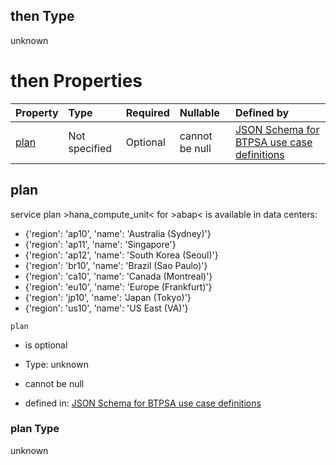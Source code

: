 ## then Type

unknown

# then Properties

| Property      | Type          | Required | Nullable       | Defined by                                                                                                                                                                                                                                    |
| :------------ | :------------ | :------- | :------------- | :-------------------------------------------------------------------------------------------------------------------------------------------------------------------------------------------------------------------------------------------- |
| [plan](#plan) | Not specified | Optional | cannot be null | [JSON Schema for BTPSA use case definitions](btpsa-usecase-properties-services-items-allof-1-then-allof-0-then-allof-3-then-properties-plan.md "undefined#/properties/services/items/allOf/1/then/allOf/0/then/allOf/3/then/properties/plan") |

## plan

service plan >hana\_compute\_unit< for >abap< is available in data centers:

*   {'region': 'ap10', 'name': 'Australia (Sydney)'}
*   {'region': 'ap11', 'name': 'Singapore'}
*   {'region': 'ap12', 'name': 'South Korea (Seoul)'}
*   {'region': 'br10', 'name': 'Brazil (Sao Paulo)'}
*   {'region': 'ca10', 'name': 'Canada (Montreal)'}
*   {'region': 'eu10', 'name': 'Europe (Frankfurt)'}
*   {'region': 'jp10', 'name': 'Japan (Tokyo)'}
*   {'region': 'us10', 'name': 'US East (VA)'}

`plan`

*   is optional

*   Type: unknown

*   cannot be null

*   defined in: [JSON Schema for BTPSA use case definitions](btpsa-usecase-properties-services-items-allof-1-then-allof-0-then-allof-3-then-properties-plan.md "undefined#/properties/services/items/allOf/1/then/allOf/0/then/allOf/3/then/properties/plan")

### plan Type

unknown
